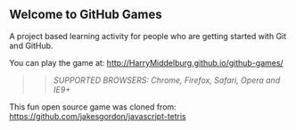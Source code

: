 ## Welcome to GitHub Games

A project based learning activity for people who are getting started with Git and GitHub.

You can play the game at: http://HarryMiddelburg.github.io/github-games/

>> _*SUPPORTED BROWSERS*: Chrome, Firefox, Safari, Opera and IE9+_

This fun open source game was cloned from: https://github.com/jakesgordon/javascript-tetris
